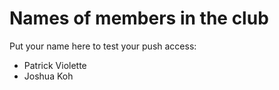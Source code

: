 Names of members in the club
===========================

Put your name here to test your push access:
- Patrick Violette
- Joshua Koh 